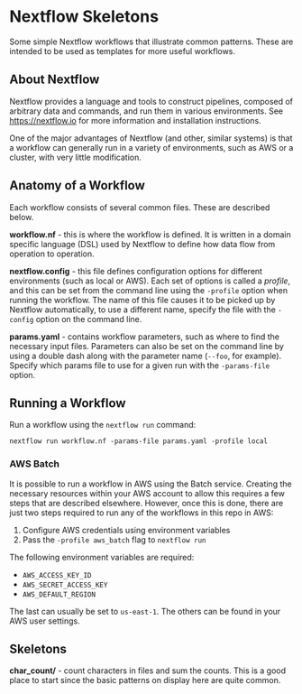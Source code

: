 # Nextflow Skeletons

Some simple Nextflow workflows that illustrate common patterns. These are
intended to be used as templates for more useful workflows.

## About Nextflow

Nextflow provides a language and tools to construct pipelines, composed of
arbitrary data and commands, and run them in various environments. See
https://nextflow.io for more information and installation instructions.

One of the major advantages of Nextflow (and other, similar systems) is that a
workflow can generally run in a variety of environments, such as AWS or a
cluster, with very little modification.

## Anatomy of a Workflow

Each workflow consists of several common files. These are described below.

**workflow.nf** - this is where the workflow is defined. It is written in a
domain specific language (DSL) used by Nextflow to define how data flow from
operation to operation.

**nextflow.config** - this file defines configuration options for different
environments (such as local or AWS). Each set of options is called a *profile*,
and this can be set from the command line using the `-profile` option when
running the workflow. The name of this file causes it to be picked up by
Nextflow automatically, to use a different name, specify the file with the
`-config` option on the command line.

**params.yaml** - contains workflow parameters, such as where to find the
necessary input files. Parameters can also be set on the command line by using a
double dash along with the parameter name (`--foo`, for example). Specify which
params file to use for a given run with the `-params-file` option.

## Running a Workflow

Run a workflow using the `nextflow run` command:

```
nextflow run workflow.nf -params-file params.yaml -profile local
```

### AWS Batch

It is possible to run a workflow in AWS using the Batch service. Creating the
necessary resources within your AWS account to allow this requires a few steps
that are described elsewhere. However, once this is done, there are just two
steps required to run any of the workflows in this repo in AWS:

  1. Configure AWS credentials using environment variables
  2. Pass the `-profile aws_batch` flag to `nextflow run`

The following environment variables are required:

  * `AWS_ACCESS_KEY_ID`
  * `AWS_SECRET_ACCESS_KEY`
  * `AWS_DEFAULT_REGION`

The last can usually be set to `us-east-1`. The others can be found in your AWS
user settings.

## Skeletons

**char_count/** - count characters in files and sum the counts. This is a good
place to start since the basic patterns on display here are quite common.

